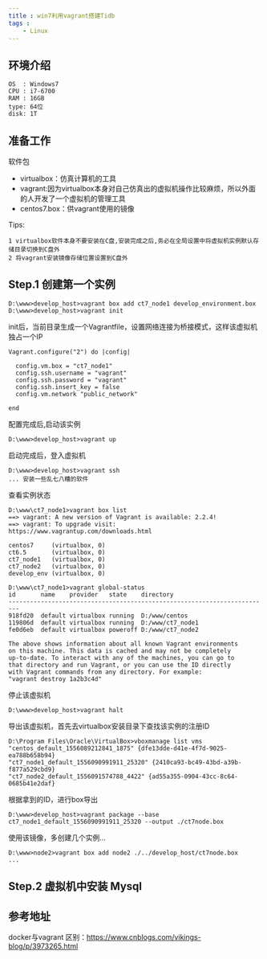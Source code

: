 ```yaml
---
title : win7利用vagrant搭建Tidb
tags : 
	- Linux
---
```


## 环境介绍
	
	OS  : Windows7
	CPU : i7-6700
	RAM : 16GB
	type: 64位
	disk: 1T 

## 准备工作

软件包

- virtualbox：仿真计算机的工具
- vagrant:因为virtualbox本身对自己仿真出的虚拟机操作比较麻烦，所以外面的人开发了一个虚拟机的管理工具
- centos7.box：供vagrant使用的镜像

Tips:

	1 virtualbox软件本身不要安装在C盘,安装完成之后,务必在全局设置中将虚拟机实例默认存储目录切换到C盘外
	2 将vagrant安装镜像存储位置设置到C盘外

## Step.1 创建第一个实例

	D:\www>develop_host>vagrant box add ct7_node1 develop_environment.box
	D:\www>develop_host>vagrant init

init后，当前目录生成一个Vagrantfile，设置网络连接为桥接模式，这样该虚拟机独占一个IP

	Vagrant.configure("2") do |config|
	 
	  config.vm.box = "ct7_node1"
	  config.ssh.username = "vagrant"
	  config.ssh.password = "vagrant"
	  config.ssh.insert_key = false
	  config.vm.network "public_network"	  
	  
	end

配置完成后,启动该实例

	D:\www>develop_host>vagrant up

启动完成后，登入虚拟机
	
	D:\www>develop_host>vagrant ssh
	... 安装一些乱七八糟的软件

查看实例状态

	D:\www\ct7_node1>vagrant box list
	==> vagrant: A new version of Vagrant is available: 2.2.4!
	==> vagrant: To upgrade visit: https://www.vagrantup.com/downloads.html
	
	centos7     (virtualbox, 0)
	ct6.5       (virtualbox, 0)
	ct7_node1   (virtualbox, 0)
	ct7_node2   (virtualbox, 0)
	develop_env (virtualbox, 0)
	
	D:\www\ct7_node1>vagrant global-status
	id       name    provider   state    directory
	-------------------------------------------------------------------------
	918fd20  default virtualbox running  D:/www/centos
	119806d  default virtualbox running  D:/www/ct7_node1
	fe0d6eb  default virtualbox poweroff D:/www/ct7_node2
	
	The above shows information about all known Vagrant environments
	on this machine. This data is cached and may not be completely
	up-to-date. To interact with any of the machines, you can go to
	that directory and run Vagrant, or you can use the ID directly
	with Vagrant commands from any directory. For example:
	"vagrant destroy 1a2b3c4d"

停止该虚拟机
	
	D:\www>develop_host>vagrant halt
	
导出该虚拟机，首先去virtualbox安装目录下查找该实例的注册ID

	D:\Program Files\Oracle\VirtualBox>vboxmanage list vms
	"centos_default_1556089212841_1875" {dfe13dde-d41e-4f7d-9025-ea788b658b94}
	"ct7_node1_default_1556090991911_25320" {2410ca93-bc49-43bd-a39b-f877a529cbd9}
	"ct7_node2_default_1556091574788_4422" {ad55a355-0904-43cc-8c64-0685b41e2daf}
	
根据拿到的ID，进行box导出

	D:\www>develop_host>vagrant package --base ct7_node1_default_1556090991911_25320 --output ./ct7node.box

使用该镜像，多创建几个实例...
	
	D:\www>node2>vagrant box add node2 ./../develop_host/ct7node.box
	...
	

## Step.2 虚拟机中安装 Mysql 



## 参考地址

docker与vagrant 区别：https://www.cnblogs.com/vikings-blog/p/3973265.html





